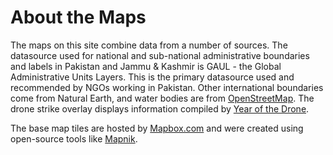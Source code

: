 # About the Maps

The maps on this site combine data from a number of sources. The datasource used for national and sub-national administrative boundaries and labels in Pakistan and Jammu & Kashmir is GAUL - the Global Administrative Units Layers. This is the primary datasource used and recommended by NGOs working in Pakistan. Other international boundaries come from Natural Earth, and water bodies are from [OpenStreetMap](http://openstreetmap.org/). The drone strike overlay displays information compiled by [Year of the Drone](http://www.newamerica.net/drones).

The base map tiles are hosted by [Mapbox.com](http://mapbox.com/) and were created using open-source tools like [Mapnik](http://mapnik.org).
